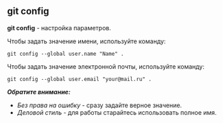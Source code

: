 ## git config

**git config** - настройка параметров.

Чтобы задать значение имени, используйте команду: 

```
git config --global user.name "Name" .
```

Чтобы задать значение электронной почты, используйте команду:

```
git config --global user.email "your@mail.ru" .
```


***Обратите внимание:***
* *Без права на ошибку* - сразу задайте верное значение.
* *Деловой стиль* - для работы старайтесь использовать полное имя.
